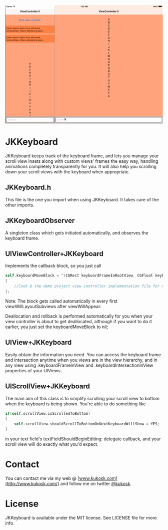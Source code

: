 ![Preview](/JKKeyboard.gif)

# JKKeyboard

JKKeyboard keeps track of the keyboard frame, and lets you manage your scroll view insets along with custom views' frames the easy way, handling animations completely transparently for you. It will also help you scrolling down your scroll views with the keyboard when appropriate.

## JKKeyboard.h

This file is the one you import when using JKKeyboard. It takes care of the other imports.

## JKKeyboardObserver

A singleton class which gets initiated automatically, and observes the keyboard frame.

## UIViewController+JKKeyboard

Implements the callback block, so you just call

``` objective-c
self.keyboardMoveBlock = ^(CGRect keyboardFrameInRootView, CGFloat keyboardIntersectionInRootView, CGFloat keyboardVisibility, BOOL shouldLayoutIfNeeded)
{
	//look @ the demo project view controller implementation file for more
};
```

Note: The block gets called automatically in every first viewWillLayoutSubviews after viewWillAppear:

Deallocation and rollback is performed automatically for you when your view controller is about to get deallocated, although if you want to do it earlier, you just set the keyboardMoveBlock to nil;

## UIView+JKKeyboard

Easily obtain the information you need. You can access the keyboard frame and intersection anytime when you views are in the view hierarchy, and in any view using .keyboardFrameInView and .keyboardIntersectionInView properties of your UIViews.

## UIScrollView+JKKeyboard

The main aim of this class is to simplify scrolling your scroll view to bottom when the keyboard is being shown. You're able to do something like

``` objective-c
if(self.scrollView.isScrolledToBottom)
{
	self.scrollView.shouldScrollToBottomOnNextKeyboardWillShow = YES;
}
```

in your text field's textFieldShouldBeginEditing: delegate callback, and your scroll view will do exactly what you'd expect.

# Contact

You can contact me via my web @ [www.kukosk.com](http://www.kukosk.com/) and follow me on twitter [@kukosk](https://twitter.com/kukosk/).

# License

JKKeyboard is available under the MIT license. See LICENSE file for more info.